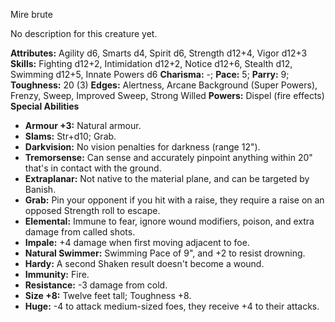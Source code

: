 Mire brute

No description for this creature yet.

**Attributes:** Agility d6, Smarts d4, Spirit d6, Strength d12+4, Vigor
d12+3
**Skills:** Fighting d12+2, Intimidation d12+2, Notice d12+6, Stealth
d12, Swimming d12+5, Innate Powers d6
**Charisma:** -; **Pace:** 5; **Parry:** 9; **Toughness:** 20 (3)
**Edges:** Alertness, Arcane Background (Super Powers), Frenzy, Sweep,
Improved Sweep, Strong Willed
**Powers:** Dispel (fire effects)
**Special Abilities**
- **Armour +3:** Natural armour.
- **Slams:** Str+d10; Grab.
- **Darkvision:** No vision penalties for darkness (range 12").
- **Tremorsense:** Can sense and accurately pinpoint anything within
20" that's in contact with the ground.
- **Extraplanar:** Not native to the material plane, and can be targeted
by Banish.
- **Grab:** Pin your opponent if you hit with a raise, they require a
raise on an opposed Strength roll to escape.
- **Elemental:** Immune to fear, ignore wound modifiers, poison, and
extra damage from called shots.
- **Impale:** +4 damage when first moving adjacent to foe.
- **Natural Swimmer:** Swimming Pace of 9", and +2 to resist drowning.
- **Hardy:** A second Shaken result doesn't become a wound.
- **Immunity:** Fire.
- **Resistance:** -3 damage from cold.
- **Size +8:** Twelve feet tall; Toughness +8.
- **Huge:** -4 to attack medium-sized foes, they receive +4 to their
attacks.

